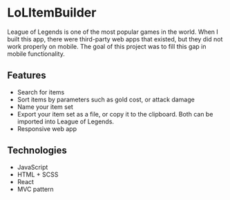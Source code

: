 # LoLItemBuilder
League of Legends is one of the most popular games in the world. When I built this app, there were third-party web apps that existed, but they did not work properly on mobile.
The goal of this project was to fill this gap in mobile functionality.

## Features
- Search for items
- Sort items by parameters such as gold cost, or attack damage
- Name your item set
- Export your item set as a file, or copy it to the clipboard. Both can be imported into League of Legends.
- Responsive web app

## Technologies
- JavaScript
- HTML + SCSS
- React
- MVC pattern
